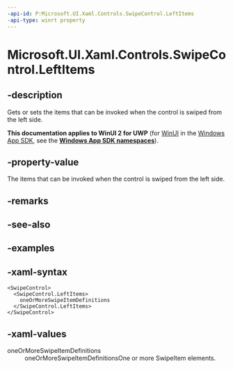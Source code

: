 ```yaml
---
-api-id: P:Microsoft.UI.Xaml.Controls.SwipeControl.LeftItems
-api-type: winrt property
---
```

<!-- Property syntax.
public SwipeItems LeftItems { get;  set; }
-->

# Microsoft.UI.Xaml.Controls.SwipeControl.LeftItems


## -description

Gets or sets the items that can be invoked when the control is swiped from the left side.


**This documentation applies to WinUI 2 for UWP** (for [WinUI](/windows/apps/winui/winui3/) in the [Windows App SDK](/windows/apps/windows-app-sdk/), see the **[Windows App SDK namespaces](/windows/windows-app-sdk/api/winrt/)**).

## -property-value

The items that can be invoked when the control is swiped from the left side.


## -remarks


## -see-also


## -examples


## -xaml-syntax

```xaml
<SwipeControl>
  <SwipeControl.LeftItems>
    oneOrMoreSwipeItemDefinitions
  </SwipeControl.LeftItems>
</SwipeControl>
```


## -xaml-values

<dl><dt>oneOrMoreSwipeItemDefinitions</dt><dd>oneOrMoreSwipeItemDefinitionsOne or more SwipeItem elements.</dd>
</dl>


